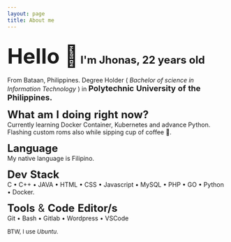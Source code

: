 ```yaml
---
layout: page
title: About me
---
```

<font size="7">Hello :wave:</font>
<font size="5">I'm Jhonas, 22 years old</font>
---
From Bataan, Philippines. Degree Holder ( _Bachelor of science in Information Technology_ ) in <font size = "4">
**Polytechnic** **University** **of** **the** **Philippines.**</font> <br>

<font size="5">**What** **am** **I** **doing** **right** **now?**<br></font>
Currently learning Docker Container, Kubernetes and advance Python. <br>Flashing custom roms also while sipping cup of coffee 🤣.

<font size="5">**Language**<br></font>
My native language is Filipino.

<font size="5">**Dev** **Stack**<br></font>
C &bull; C++ &bull; JAVA &bull; HTML &bull; CSS &bull; Javascript &bull; MySQL &bull; PHP &bull; GO &bull; Python &bull; Docker.

<font size="5">**Tools** & **Code** **Editor/s**<br></font>
Git &bull; Bash &bull; Gitlab &bull; Wordpress &bull; VSCode

<font size ="2">BTW, I use *Ubuntu*. </font>
